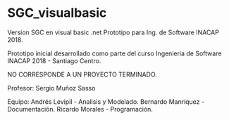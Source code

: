 # SGC_visualbasic
Version SGC en visual basic .net Prototipo para Ing. de Software INACAP 2018.

Prototipo inicial desarrollado como parte del curso Ingenieria de Software
INACAP 2018 - Santiago Centro.

NO CORRESPONDE A UN PROYECTO TERMINADO.

Profesor:
Sergio Muñoz Sasso

Equipo:
Andrés Levipil - Analisis y Modelado.
Bernardo Manríquez - Documentación.
Ricardo Morales - Programación.
